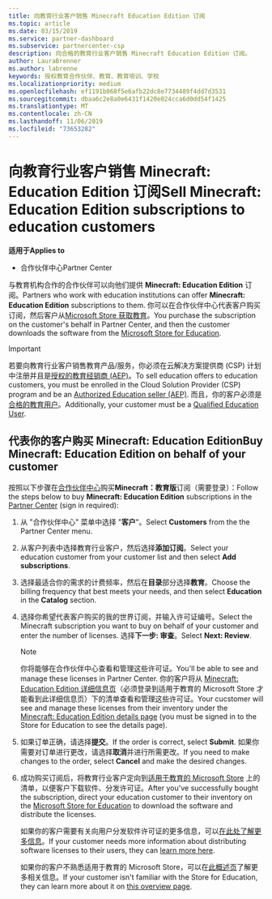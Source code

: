```yaml
---
title: 向教育行业客户销售 Minecraft Education Edition 订阅
ms.topic: article
ms.date: 03/15/2019
ms.service: partner-dashboard
ms.subservice: partnercenter-csp
description: 向合格的教育行业客户销售 Minecraft Education Edition 订阅。
author: LauraBrenner
ms.author: labrenne
keywords: 授权教育合作伙伴、教育、教育培训、学校
ms.localizationpriority: medium
ms.openlocfilehash: ef1191b068f5e6afb22dc8e7734489f4dd7d3531
ms.sourcegitcommit: dbaa6c2e8a0e6431f1420e024cca6d0dd54f1425
ms.translationtype: MT
ms.contentlocale: zh-CN
ms.lasthandoff: 11/06/2019
ms.locfileid: "73653282"
---
```

# <a name="sell-minecraft-education-edition-subscriptions-to-education-customers"></a><span data-ttu-id="0528b-104">向教育行业客户销售 Minecraft: Education Edition 订阅</span><span class="sxs-lookup"><span data-stu-id="0528b-104">Sell Minecraft: Education Edition subscriptions to education customers</span></span>

<span data-ttu-id="0528b-105">**适用于**</span><span class="sxs-lookup"><span data-stu-id="0528b-105">**Applies to**</span></span>

-  <span data-ttu-id="0528b-106">合作伙伴中心</span><span class="sxs-lookup"><span data-stu-id="0528b-106">Partner Center</span></span>

<span data-ttu-id="0528b-107">与教育机构合作的合作伙伴可以向他们提供 **Minecraft: Education Edition** 订阅。</span><span class="sxs-lookup"><span data-stu-id="0528b-107">Partners who work with education institutions can offer **Minecraft: Education Edition** subscriptions to them.</span></span> <span data-ttu-id="0528b-108">你可以在合作伙伴中心代表客户购买订阅，然后客户从[Microsoft Store 获取教育](https://educationstore.microsoft.com)。</span><span class="sxs-lookup"><span data-stu-id="0528b-108">You purchase the subscription on the customer's behalf in Partner Center, and then the customer downloads the software from the [Microsoft Store for Education](https://educationstore.microsoft.com).</span></span> 

>[!IMPORTANT]
><span data-ttu-id="0528b-109">若要向教育行业客户销售教育产品/服务，你必须在云解决方案提供商 (CSP) 计划中注册并且是[授权的教育经销商 (AEP)](https://www.mepn.com)。</span><span class="sxs-lookup"><span data-stu-id="0528b-109">To sell education offers to education customers, you must be enrolled in the Cloud Solution Provider (CSP) program and be an [Authorized Education seller (AEP)](https://www.mepn.com).</span></span> <span data-ttu-id="0528b-110">而且，你的客户必须是[合格的教育用户](https://www.microsoftvolumelicensing.com/DocumentSearch.aspx?Mode=3&DocumentTypeId=7)。</span><span class="sxs-lookup"><span data-stu-id="0528b-110">Additionally, your customer must be a [Qualified Education User](https://www.microsoftvolumelicensing.com/DocumentSearch.aspx?Mode=3&DocumentTypeId=7).</span></span>  

 
## <a name="buy-minecraft-education-edition-on-behalf-of-your-customer"></a><span data-ttu-id="0528b-111">代表你的客户购买 **Minecraft: Education Edition**</span><span class="sxs-lookup"><span data-stu-id="0528b-111">Buy **Minecraft: Education Edition** on behalf of your customer</span></span>

<span data-ttu-id="0528b-112">按照以下步骤在[合作伙伴中心](https://partnercenter.microsoft.com/pcv/dashboard/overview
)购买**Minecraft：教育版**订阅（需要登录）：</span><span class="sxs-lookup"><span data-stu-id="0528b-112">Follow the steps below to buy **Minecraft: Education Edition** subscriptions in the [Partner Center](https://partnercenter.microsoft.com/pcv/dashboard/overview
) (sign in required):</span></span>

  1.  <span data-ttu-id="0528b-113">从 "合作伙伴中心" 菜单中选择 "**客户**"。</span><span class="sxs-lookup"><span data-stu-id="0528b-113">Select **Customers** from the the Partner Center menu.</span></span>
  
  2.  <span data-ttu-id="0528b-114">从客户列表中选择教育行业客户，然后选择**添加订阅**。</span><span class="sxs-lookup"><span data-stu-id="0528b-114">Select your education customer from your customer list and then select **Add subscriptions**.</span></span>
  
  3.  <span data-ttu-id="0528b-115">选择最适合你的需求的计费频率，然后在**目录**部分选择**教育**。</span><span class="sxs-lookup"><span data-stu-id="0528b-115">Choose the billing frequency that best meets your needs, and then select **Education** in the **Catalog** section.</span></span>

  4.  <span data-ttu-id="0528b-116">选择你希望代表客户购买的我的世界订阅，并输入许可证编号。</span><span class="sxs-lookup"><span data-stu-id="0528b-116">Select the Minecraft subscription you want to buy on behalf of your customer and enter the number of licenses.</span></span> <span data-ttu-id="0528b-117">选择**下一步: 审查**。</span><span class="sxs-lookup"><span data-stu-id="0528b-117">Select **Next: Review**.</span></span>

      >[!NOTE]
      ><span data-ttu-id="0528b-118">你将能够在合作伙伴中心查看和管理这些许可证。</span><span class="sxs-lookup"><span data-stu-id="0528b-118">You'll be able to see and manage these licenses in Partner Center.</span></span> <span data-ttu-id="0528b-119">你的客户将从 [Minecraft: Education Edition 详细信息页](https://educationstore.microsoft.com/store/details/minecraft-education-edition/9nblggh4r2r6)（必须登录到适用于教育的 Microsoft Store 才能看到此详细信息页）下的清单查看和管理这些许可证。</span><span class="sxs-lookup"><span data-stu-id="0528b-119">Your cucstomer will see and manage these licenses from their inventory under the [Minecraft: Education Edition details page](https://educationstore.microsoft.com/store/details/minecraft-education-edition/9nblggh4r2r6) (you must be signed in to the Store for Education to see the details page).</span></span> 

  5.  <span data-ttu-id="0528b-120">如果订单正确，请选择**提交**。</span><span class="sxs-lookup"><span data-stu-id="0528b-120">If the order is correct, select **Submit**.</span></span> <span data-ttu-id="0528b-121">如果你需要对订单进行更改，请选择**取消**并进行所需更改。</span><span class="sxs-lookup"><span data-stu-id="0528b-121">If you need to make changes to the order, select **Cancel** and make the desired changes.</span></span>   

  6.  <span data-ttu-id="0528b-122">成功购买订阅后，将教育行业客户定向到[适用于教育的 Microsoft Store](https://educationstore.microsoft.com) 上的清单，以便客户下载软件、分发许可证。</span><span class="sxs-lookup"><span data-stu-id="0528b-122">After you've successfully bought the subscription, direct your education customer to their inventory on the [Microsoft Store for Education](https://educationstore.microsoft.com) to download the software and distribute the licenses.</span></span>

      <span data-ttu-id="0528b-123">如果你的客户需要有关向用户分发软件许可证的更多信息，可以[在此处了解更多信息](https://docs.microsoft.com/education/windows/school-get-minecraft#distribute-minecraft)。</span><span class="sxs-lookup"><span data-stu-id="0528b-123">If your customer needs more information about distributing software licenses to their users, they can [learn more here](https://docs.microsoft.com/education/windows/school-get-minecraft#distribute-minecraft).</span></span>  
  
      <span data-ttu-id="0528b-124">如果你的客户不熟悉适用于教育的 Microsoft Store，可以在[此概述页](https://docs.microsoft.com/microsoft-store/windows-store-for-business-overview)了解更多相关信息。</span><span class="sxs-lookup"><span data-stu-id="0528b-124">If your customer isn't familiar with the Store for Education, they can learn more about it on [this overview page](https://docs.microsoft.com/microsoft-store/windows-store-for-business-overview).</span></span>  

      

